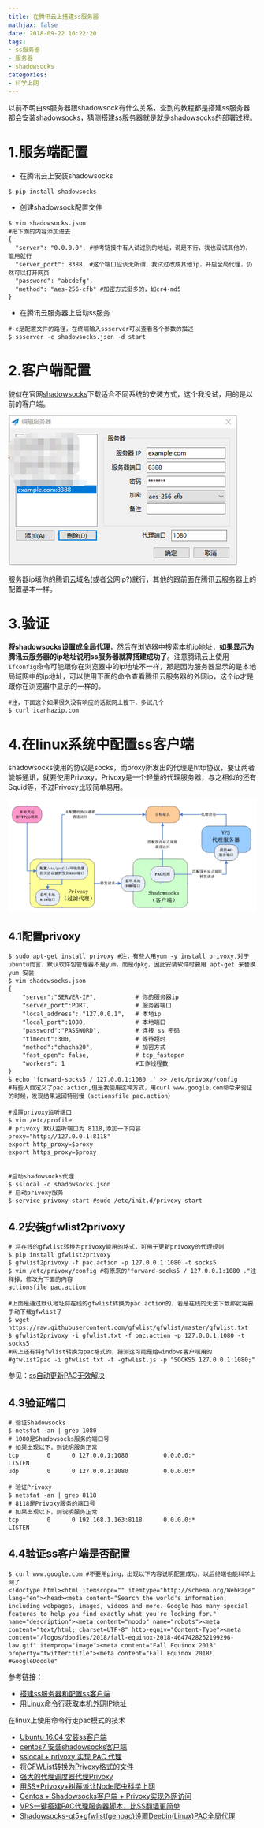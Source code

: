 ```yaml
---
title: 在腾讯云上搭建ss服务器
mathjax: false
date: 2018-09-22 16:22:20
tags:
- ss服务器
- 服务器
- shadowsocks
categories:
- 科学上网
---
```


​	以前不明白ss服务器跟shadowsock有什么关系，查到的教程都是搭建ss服务器都会安装shadowsocks，猜测搭建ss服务器就是就是shadowsocks的部署过程。

# 1.服务端配置

- 在腾讯云上安装shadowsocks

```shell
$ pip install shadowsocks
```

- 创建shadowsock配置文件

```shell
$ vim shadowsocks.json
#把下面的内容添加进去
{
  "server": "0.0.0.0", #参考链接中有人试过别的地址，说是不行，我也没试其他的，能用就行
  "server_port": 8388, #这个端口应该无所谓，我试过改成其他ip，开启全局代理，仍然可以打开网页
  "password": "abcdefg",
  "method": "aes-256-cfb" #加密方式挺多的，如cr4-md5
}
```

- 在腾讯云服务器上启动ss服务

```shell
#-c是配置文件的路径，在终端输入ssserver可以查看各个参数的描述
$ ssserver -c shadowsocks.json -d start
```

<!--more-->

# 2.客户端配置

貌似在官网[shadowsocks](https://shadowsocks.org/en/index.html)下载适合不同系统的安装方式，这个我没试，用的是以前的客户端。

![](在腾讯云上搭建ss服务器/20180922170120.png)

服务器ip填你的腾讯云域名(或者公网ip?)就行，其他的跟前面在腾讯云服务器上的配置基本一样。

# 3.验证

​	**将shadowsocks设置成全局代理**，然后在浏览器中搜索本机ip地址，**如果显示为腾讯云服务器的ip地址说明ss服务器就算搭建成功了**。注意腾讯云上使用`ifconfig`命令可能跟你在浏览器中的ip地址不一样，那是因为服务器显示的是本地局域网中的ip地址，可以使用下面的命令查看腾讯云服务器的外网ip，这个ip才是跟你在浏览器中显示的一样的。

```shell
#注，下面这个如果很久没有响应的话就网上搜下，多试几个
$ curl icanhazip.com
```

# 4.在linux系统中配置ss客户端

​	shadowsocks使用的协议是socks，而proxy所发出的代理是http协议，要让两者能够通讯，就要使用Privoxy，Privoxy是一个轻量的代理服务器，与之相似的还有Squid等，不过Privoxy比较简单易用。

![](在腾讯云上搭建ss服务器/20180923143627.png)

## 4.1配置privoxy

```shell
$ sudo apt-get install privoxy #注，有些人用yum -y install privoxy,对于ubuntu而言，默认软件包管理器不是yum，而是dpkg，因此安装软件时要用 apt-get 来替换 yum 安装
$ vim shadowsocks.json
{
    "server":"SERVER-IP",           # 你的服务器ip
    "server_port":PORT,             # 服务器端口
    "local_address": "127.0.0.1",   # 本地ip
    "local_port":1080,              # 本地端口
    "password":"PASSWORD",          # 连接 ss 密码
    "timeout":300,                  # 等待超时
    "method":"chacha20",            # 加密方式
    "fast_open": false,             # tcp_fastopen
    "workers": 1                    #工作线程数
}
$ echo 'forward-socks5 / 127.0.0.1:1080 .' >> /etc/privoxy/config
#有些人自定义了pac.action,但是我使用这种方式，用curl www.google.com命令来验证的时候，发现结果返回特别慢（actionsfile pac.action）

#设置privoxy监听端口
$ vim /etc/profile
# privoxy 默认监听端口为 8118,添加一下内容
proxy="http://127.0.0.1:8118"
export http_proxy=$proxy
export https_proxy=$proxy


#启动shadowsocks代理
$ sslocal -c shadowsocks.json
# 启动privoxy服务
$ service privoxy start #sudo /etc/init.d/privoxy start
```

## 4.2安装gfwlist2privoxy

```shell
# 将在线的gfwlist转换为privoxy能用的格式，可用于更新privoxy的代理规则
$ pip install gfwlist2privoxy
$ gfwlist2privoxy -f pac.action -p 127.0.0.1:1080 -t socks5
$ vim /etc/privoxy/config #将原来的"forward-socks5 / 127.0.0.1:1080 ."注释掉，修改为下面的内容
actionsfile pac.action

#上面是通过默认地址将在线的gfwlist转换为pac.action的，若是在线的无法下载那就需要手动下载gfwlist了
$ wget https://raw.githubusercontent.com/gfwlist/gfwlist/master/gfwlist.txt
$ gfwlist2privoxy -i gfwlist.txt -f pac.action -p 127.0.0.1:1080 -t socks5
#网上还有将gfwlist转换为pac格式的，猜测这可能是给windows客户端用的
#gfwlist2pac -i gfwlist.txt -f -gfwlist.js -p "SOCKS5 127.0.0.1:1080;"
```

参见：[ss自动更新PAC无效解决](https://www.jianshu.com/p/8046e9930705)

## 4.3验证端口

```shell
# 验证Shadowsocks
$ netstat -an | grep 1080
# 1080是Shadowsocks服务的端口号
# 如果出现以下，则说明服务正常
tcp        0      0 127.0.0.1:1080          0.0.0.0:*               LISTEN     
udp        0      0 127.0.0.1:1080          0.0.0.0:* 

# 验证Privoxy
$ netstat -an | grep 8118
# 8118是Privoxy服务的端口号
# 如果出现以下，则说明服务正常
tcp        0      0 192.168.1.163:8118      0.0.0.0:*               LISTEN 
```

## 4.4验证ss客户端是否配置

```shell
$ curl www.google.com #不要用ping，出现以下内容说明配置成功，以后终端也能科学上网了
<!doctype html><html itemscope="" itemtype="http://schema.org/WebPage" lang="en"><head><meta content="Search the world's information, including webpages, images, videos and more. Google has many special features to help you find exactly what you're looking for." name="description"><meta content="noodp" name="robots"><meta content="text/html; charset=UTF-8" http-equiv="Content-Type"><meta content="/logos/doodles/2018/fall-equinox-2018-4647428262199296-law.gif" itemprop="image"><meta content="Fall Equinox 2018" property="twitter:title"><meta content="Fall Equinox 2018! #GoogleDoodle" 
```

参考链接：

- [搭建ss服务器和配置ss客户端](https://blog.csdn.net/hereis00/article/details/79552003)
- [用Linux命令行获取本机外网IP地址](https://blog.csdn.net/lakeheart879/article/details/78247894)

在linux上使用命令行走pac模式的技术

- [Ubuntu 16.04 安装ss客户端](https://blog.csdn.net/thor_w/article/details/79504804)
- [centos7 安装shadowsocks客户端](https://blog.csdn.net/guyan0319/article/details/72681796)
- [sslocal + privoxy 实现 PAC 代理](https://blog.sliang.xyz/2017/12/12/sslocalprivoxy-%E5%AE%9E%E7%8E%B0-pac-%E4%BB%A3%E7%90%86/)
- [将GFWList转换为Privoxy格式的文件](https://my.oschina.net/pfma/blog/870729)
- [强大的代理调度器代理Privoxy](https://www.igfw.net/archives/1178)
- [用SS+Privoxy+树莓派让Node爬虫科学上网](https://segmentfault.com/a/1190000009251798)
- [Centos + Shadowsocks客户端 + Privoxy实现外网访问](http://exp-blog.com/2018/07/04/pid-1591/)
- [VPS一键搭建PAC代理服务器脚本，比SS翻墙更简单](http://www.glseo.cc/post-103.html)
- [Shadowsocks-qt5+gfwlist(genpac)设置Deebin(Linux)PAC全局代理](https://blog.csdn.net/sos218909/article/details/78781017)